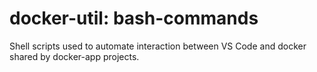 # docker-util: bash-commands

Shell scripts used to automate interaction between VS Code and docker shared by docker-app projects.
